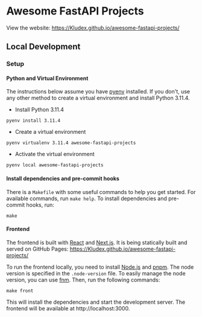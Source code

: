 # Awesome FastAPI Projects

View the website: https://Kludex.github.io/awesome-fastapi-projects/

## Local Development

### Setup

#### Python and Virtual Environment

The instructions below assume you have [pyenv](https://github.com/pyenv/pyenv) installed.
If you don't, use any other method to create a virtual environment
and install Python 3.11.4.

- Install Python 3.11.4

```shell
pyenv install 3.11.4
```

- Create a virtual environment

```shell
pyenv virtualenv 3.11.4 awesome-fastapi-projects
```

- Activate the virtual environment

```shell
pyenv local awesome-fastapi-projects
```

#### Install dependencies and pre-commit hooks

There is a `Makefile` with some useful commands to help you get started.
For available commands, run `make help`. To install dependencies and pre-commit hooks, run:

```shell
make
```

#### Frontend

The frontend is built with [React](https://reactjs.org/) and [Next.js](https://nextjs.org/).
It is being statically built and served on GitHub Pages: https://Kludex.github.io/awesome-fastapi-projects/

To run the frontend locally, you need to install [Node.js](https://nodejs.org/en/) and [pnpm](https://pnpm.io/).
The node version is specified in the `.node-version` file.
To easily manage the node version, you can use [fnm](https://github.com/Schniz/fnm).
Then, run the following commands:

```shell
make front
```

This will install the dependencies and start the development server.
The frontend will be available at http://localhost:3000.
